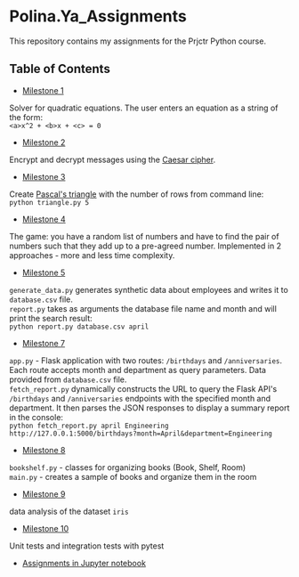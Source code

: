 # Polina.Ya_Assignments
This repository contains my assignments for the Prjctr Python course.

## Table of Contents
- [Milestone 1](milestone_1)

Solver for quadratic equations. The user enters an equation as a string of the form:  
`<a>x^2 + <b>x + <c> = 0`

- [Milestone 2](milestone_2)

Encrypt and decrypt messages using the [Caesar cipher](https://en.wikipedia.org/wiki/Caesar_cipher).

- [Milestone 3](milestone_3)

Create [Pascal's triangle](https://en.wikipedia.org/wiki/Pascal%27s_triangle) with the number of rows from command line:  
`python triangle.py 5`

- [Milestone 4](milestone_4)

The game: you have a random list of numbers and have to find the pair of numbers such that they add up to a pre-agreed number. Implemented in 2 approaches - more and less time complexity.

- [Milestone 5](milestone_5)

`generate_data.py` generates synthetic data about employees and writes it to `database.csv` file.  
`report.py` takes as arguments the database file name and month and will print the search result:  
`python report.py database.csv april`

- [Milestone 7](milestone_7)

`app.py` - Flask application with two routes: `/birthdays` and `/anniversaries`. Each route accepts month and department as query parameters. Data provided from `database.csv` file.  
`fetch_report.py` dynamically constructs the URL to query the Flask API's `/birthdays` and `/anniversaries` endpoints with the specified month and department. It then parses the JSON responses to display a summary report in the console:  
`python fetch_report.py april Engineering`  
`http://127.0.0.1:5000/birthdays?month=April&department=Engineering`

- [Milestone 8](milestone_8)

`bookshelf.py` - classes for organizing books (Book, Shelf, Room)  
`main.py` - creates a sample of books and organize them in the room

- [Milestone 9](milestone_9)

data analysis of the dataset `iris`

- [Milestone 10](milestone_10)

Unit tests and integration tests with pytest

- [Assignments in Jupyter notebook]()
